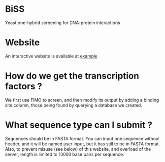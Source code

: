 # BiSS
Yeast one-hybrid screening for DNA-protein interactions

# Website
An interactive website is available at <a href="[http://example.com/](https://biss.epfl.ch/)" target="_blank">[example](https://biss.epfl.ch/)</a>

# How do we get the transcription factors ?
We first use FIMO to screen, and then modify its output by adding a binding site column, those being found by querying a database we created.

# What sequence type can I submit ?
Sequences should be in FASTA format. You can input one sequence without header, and it will be named user input, but it has still to be in FASTA format.
Also, to prevent misuse (see below) of this website, and overload of the server, length is limited to 10000 base pairs per sequence.
